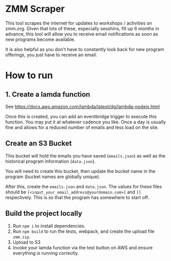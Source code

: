 # ZMM Scraper
This tool scrapes the internet for updates to workshops / activities on zmm.org. Given that lots of these, especially sesshins, fill up 6 months in advance, this tool will allow you to receive email notifications as soon as new programs become available.

It is also helpful as you don't have to constantly look back for new program offerings, you just have to receive an email.

# How to run

## 1. Create a lamda function
See https://docs.aws.amazon.com/lambda/latest/dg/lambda-nodejs.html

Once this is created, you can add an eventbridge trigger to execute this function. You may put it at whatever cadence you like. Once a day is usually fine and allows for a reduced number of emails and less load on the site.

## Create an S3 Bucket
This bucket will hold the emails you have saved (`emails.json`) as well as the historical program information (`data.json`).

You will need to create this bucket, then update the bucket name in the program (bucket names are globally unique).

After this, create the `emails.json` and `data.json`. The values for these files should be `[<input_your_email_address@yourdomain.com>]` and `[]` respectively. This is so that the program has somewhere to start off.

## Build the project locally

1. Run `npm i` to install dependencies.
2. Run `npm build` to run the tests, webpack, and create the upload file `zmm.zip`.
3. Upload to S3
4. Invoke your lamda function via the test button on AWS and ensure everything is running correctly.
